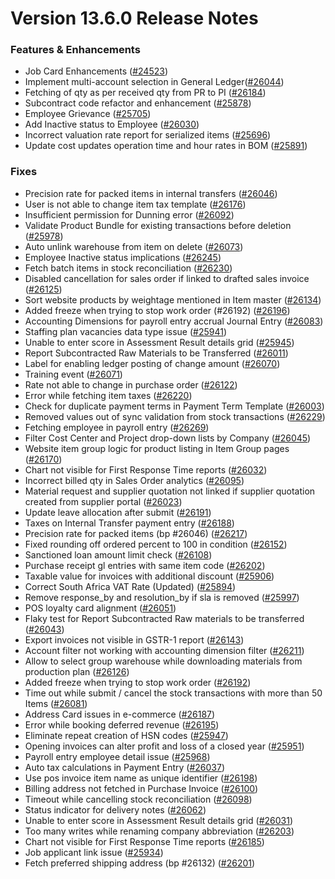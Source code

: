# Version 13.6.0 Release Notes

### Features & Enhancements

- Job Card Enhancements ([#24523](https://github.com/frappe/kanierp/pull/24523))
- Implement multi-account selection in General Ledger([#26044](https://github.com/frappe/kanierp/pull/26044))
- Fetching of qty as per received qty from PR to PI ([#26184](https://github.com/frappe/kanierp/pull/26184))
- Subcontract code refactor and enhancement ([#25878](https://github.com/frappe/kanierp/pull/25878))
- Employee Grievance ([#25705](https://github.com/frappe/kanierp/pull/25705))
- Add Inactive status to Employee ([#26030](https://github.com/frappe/kanierp/pull/26030))
- Incorrect valuation rate report for serialized items ([#25696](https://github.com/frappe/kanierp/pull/25696))
- Update cost updates operation time and hour rates in BOM ([#25891](https://github.com/frappe/kanierp/pull/25891))

### Fixes

- Precision rate for packed items in internal transfers ([#26046](https://github.com/frappe/kanierp/pull/26046))
- User is not able to change item tax template ([#26176](https://github.com/frappe/kanierp/pull/26176))
- Insufficient permission for Dunning error ([#26092](https://github.com/frappe/kanierp/pull/26092))
- Validate Product Bundle for existing transactions before deletion ([#25978](https://github.com/frappe/kanierp/pull/25978))
- Auto unlink warehouse from item on delete ([#26073](https://github.com/frappe/kanierp/pull/26073))
- Employee Inactive status implications ([#26245](https://github.com/frappe/kanierp/pull/26245))
- Fetch batch items in stock reconciliation ([#26230](https://github.com/frappe/kanierp/pull/26230))
- Disabled cancellation for sales order if linked to drafted sales invoice ([#26125](https://github.com/frappe/kanierp/pull/26125))
- Sort website products by weightage mentioned in Item master ([#26134](https://github.com/frappe/kanierp/pull/26134))
- Added freeze when trying to stop work order (#26192) ([#26196](https://github.com/frappe/kanierp/pull/26196))
- Accounting Dimensions for payroll entry accrual Journal Entry ([#26083](https://github.com/frappe/kanierp/pull/26083))
- Staffing plan vacancies data type issue ([#25941](https://github.com/frappe/kanierp/pull/25941))
- Unable to enter score in Assessment Result details grid ([#25945](https://github.com/frappe/kanierp/pull/25945))
- Report Subcontracted Raw Materials to be Transferred ([#26011](https://github.com/frappe/kanierp/pull/26011))
- Label for enabling ledger posting of change amount ([#26070](https://github.com/frappe/kanierp/pull/26070))
- Training event ([#26071](https://github.com/frappe/kanierp/pull/26071))
- Rate not able to change in purchase order ([#26122](https://github.com/frappe/kanierp/pull/26122))
- Error while fetching item taxes ([#26220](https://github.com/frappe/kanierp/pull/26220))
- Check for duplicate payment terms in Payment Term Template ([#26003](https://github.com/frappe/kanierp/pull/26003))
- Removed values out of sync validation from stock transactions ([#26229](https://github.com/frappe/kanierp/pull/26229))
- Fetching employee in payroll entry ([#26269](https://github.com/frappe/kanierp/pull/26269))
- Filter Cost Center and Project drop-down lists by Company ([#26045](https://github.com/frappe/kanierp/pull/26045))
- Website item group logic for product listing in Item Group pages ([#26170](https://github.com/frappe/kanierp/pull/26170))
- Chart not visible for First Response Time reports ([#26032](https://github.com/frappe/kanierp/pull/26032))
- Incorrect billed qty in Sales Order analytics ([#26095](https://github.com/frappe/kanierp/pull/26095))
- Material request and supplier quotation not linked if supplier quotation created from supplier portal ([#26023](https://github.com/frappe/kanierp/pull/26023))
- Update leave allocation after submit ([#26191](https://github.com/frappe/kanierp/pull/26191))
- Taxes on Internal Transfer payment entry ([#26188](https://github.com/frappe/kanierp/pull/26188))
- Precision rate for packed items (bp #26046) ([#26217](https://github.com/frappe/kanierp/pull/26217))
- Fixed rounding off ordered percent to 100 in condition ([#26152](https://github.com/frappe/kanierp/pull/26152))
- Sanctioned loan amount limit check ([#26108](https://github.com/frappe/kanierp/pull/26108))
- Purchase receipt gl entries with same item code ([#26202](https://github.com/frappe/kanierp/pull/26202))
- Taxable value for invoices with additional discount ([#25906](https://github.com/frappe/kanierp/pull/25906))
- Correct South Africa VAT Rate (Updated) ([#25894](https://github.com/frappe/kanierp/pull/25894))
- Remove response_by and resolution_by if sla is removed ([#25997](https://github.com/frappe/kanierp/pull/25997))
- POS loyalty card alignment ([#26051](https://github.com/frappe/kanierp/pull/26051))
- Flaky test for Report Subcontracted Raw materials to be transferred ([#26043](https://github.com/frappe/kanierp/pull/26043))
- Export invoices not visible in GSTR-1 report ([#26143](https://github.com/frappe/kanierp/pull/26143))
- Account filter not working with accounting dimension filter ([#26211](https://github.com/frappe/kanierp/pull/26211))
- Allow to select group warehouse while downloading materials from production plan ([#26126](https://github.com/frappe/kanierp/pull/26126))
- Added freeze when trying to stop work order ([#26192](https://github.com/frappe/kanierp/pull/26192))
- Time out while submit / cancel the stock transactions with more than 50 Items ([#26081](https://github.com/frappe/kanierp/pull/26081))
- Address Card issues in e-commerce ([#26187](https://github.com/frappe/kanierp/pull/26187))
- Error while booking deferred revenue ([#26195](https://github.com/frappe/kanierp/pull/26195))
- Eliminate repeat creation of HSN codes ([#25947](https://github.com/frappe/kanierp/pull/25947))
- Opening invoices can alter profit and loss of a closed year ([#25951](https://github.com/frappe/kanierp/pull/25951))
- Payroll entry employee detail issue ([#25968](https://github.com/frappe/kanierp/pull/25968))
- Auto tax calculations in Payment Entry ([#26037](https://github.com/frappe/kanierp/pull/26037))
- Use pos invoice item name as unique identifier ([#26198](https://github.com/frappe/kanierp/pull/26198))
- Billing address not fetched in Purchase Invoice ([#26100](https://github.com/frappe/kanierp/pull/26100))
- Timeout while cancelling stock reconciliation ([#26098](https://github.com/frappe/kanierp/pull/26098))
- Status indicator for delivery notes ([#26062](https://github.com/frappe/kanierp/pull/26062))
- Unable to enter score in Assessment Result details grid ([#26031](https://github.com/frappe/kanierp/pull/26031))
- Too many writes while renaming company abbreviation ([#26203](https://github.com/frappe/kanierp/pull/26203))
- Chart not visible for First Response Time reports ([#26185](https://github.com/frappe/kanierp/pull/26185))
- Job applicant link issue ([#25934](https://github.com/frappe/kanierp/pull/25934))
- Fetch preferred shipping address (bp #26132) ([#26201](https://github.com/frappe/kanierp/pull/26201))
